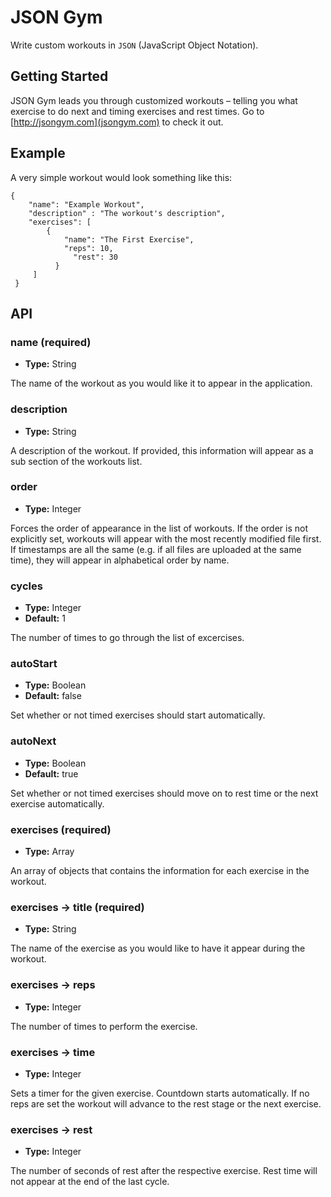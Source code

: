 # JSON Gym

Write custom workouts in `JSON` (JavaScript Object Notation).

## Getting Started

JSON Gym leads you through customized workouts – telling you what exercise to do next and timing exercises and rest times. Go to [http://jsongym.com](jsongym.com) to check it out.

## Example

A very simple workout would look something like this:


    {
        "name": "Example Workout",
        "description" : "The workout's description",
        "exercises": [
            {
            	"name": "The First Exercise",
            	"reps": 10,
       			  "rest": 30
      		  }
    	 ]
	 }

## API

### name (required)
* **Type:** String

The name of the workout as you would like it to appear in the application.

### description
* **Type:** String

A description of the workout. If provided, this information will appear as a sub section of the workouts list.

### order
* **Type:** Integer

Forces the order of appearance in the list of workouts. If the order is not explicitly set, workouts will appear with the most recently modified file first. If timestamps are all the same (e.g. if all files are uploaded at the same time), they will appear in alphabetical order by name.

### cycles
* **Type:** Integer
* **Default:** 1

The number of times to go through the list of excercises.

### autoStart
* **Type:** Boolean
* **Default:** false

Set whether or not timed exercises should start automatically.

### autoNext
* **Type:** Boolean
* **Default:** true

Set whether or not timed exercises should move on to rest time or the next exercise automatically.

### exercises (required)
* **Type:** Array

An array of objects that contains the information for each exercise in the workout.

### exercises -> title (required)
* **Type:** String

The name of the exercise as you would like to have it appear during the workout.

### exercises -> reps
* **Type:** Integer

The number of times to perform the exercise.

### exercises -> time
* **Type:** Integer

Sets a timer for the given exercise. Countdown starts automatically. If no reps are set the workout will advance to the rest stage or the next exercise.

### exercises -> rest
* **Type:** Integer

The number of seconds of rest after the respective exercise. Rest time will not appear at the end of the last cycle.